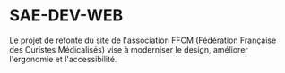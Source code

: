 # SAE-DEV-WEB
Le projet de refonte du site de l'association FFCM (Fédération Française des Curistes Médicalisés) vise à moderniser le design, améliorer l'ergonomie et l'accessibilité.
